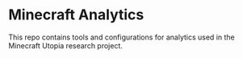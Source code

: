 # Minecraft Analytics

This repo contains tools and configurations for analytics used in the Minecraft
Utopia research project. 
